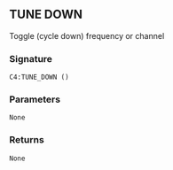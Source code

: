 ## TUNE DOWN

Toggle (cycle down) frequency or channel


### Signature

`C4:TUNE_DOWN ()`


### Parameters

`None`


### Returns

`None`
